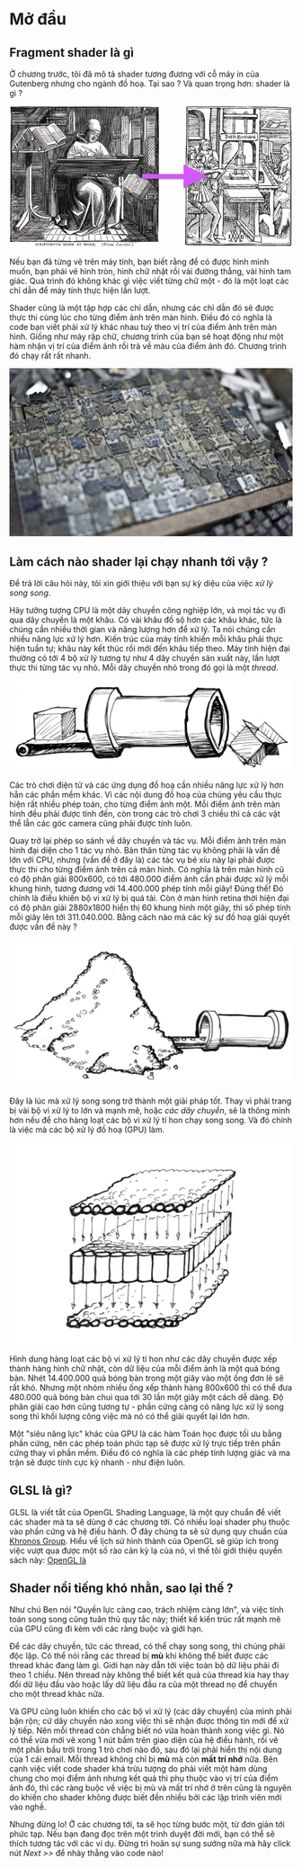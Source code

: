 # Mở đầu
## Fragment shader là gì

Ở chương trước, tôi đã mô tả shader tương đương với cỗ máy in của Gutenberg nhưng cho ngành đồ hoạ. Tại sao ? Và quan trọng hơn: shader là gì ?

![Từ việc chép-từng-từ-một, Ảnh bên trái của William Blades (1891). Cho tới in-từng-trang-một, Ảnh bên phải của Rolt-Wheeler (1920).](print.png)

Nếu bạn đã từng vẽ trên máy tính, bạn biết rằng để có được hình mình muốn, bạn phải vẽ hình tròn, hình chữ nhật rồi vài đường thẳng, vài hình tam giác. Quá trình đó không khác gì việc viết từng chữ một - đó là một loạt các chỉ dẫn để máy tính thực hiện lần lượt.

Shader cũng là một tập hợp các chỉ dẫn, nhưng các chỉ dẫn đó sẽ được thực thi cùng lúc cho từng điểm ảnh trên màn hình. Điều đó có nghĩa là code bạn viết phải xử lý khác nhau tuỳ theo vị trí của điểm ảnh trên màn hình. Giống như máy rập chữ, chương trình của bạn sẽ hoạt động như một hàm nhận vị trí của điểm ảnh rồi trả về màu của điểm ảnh đó. Chương trình đó chạy rất rất nhanh.

![Các khuôn chữ Trung Quốc](typepress.jpg)

## Làm cách nào shader lại chạy nhanh tới vậy ?

Để trả lời câu hỏi này, tôi xin giới thiệu với bạn sự kỳ diệu của việc *xử lý song song*.

Hãy tưởng tượng CPU là một dây chuyền công nghiệp lớn, và mọi tác vụ đi qua dây chuyền là một khâu. Có vài khâu đồ sộ hơn các khâu khác, tức là chúng cần nhiều thời gian và năng lượng hơn để xử lý. Ta nói chúng cần nhiều năng lực xử lý hơn. Kiến trúc của máy tính khiến mỗi khâu phải thực hiện tuần tự; khâu này kết thúc rồi mới đến khâu tiếp theo. Máy tính hiện đại thường có tới 4 bộ xử lý tương tự như 4 dây chuyền sản xuất này, lần lượt thực thi từng tác vụ nhỏ. Mỗi dây chuyền nhỏ trong đó gọi là một *thread*.

![CPU](00.jpeg)

Các trò chơi điện tử và các ứng dụng đồ hoạ cần nhiều năng lực xử lý hơn hẳn các phần mềm khác. Vì các nội dung đồ hoạ của chúng yêu cầu thực hiện rất nhiều phép toán, cho từng điểm ảnh một. Mỗi điểm ảnh trên màn hình đều phải được tính đến, còn trong các trò chơi 3 chiều thì cả các vật thể lẫn các góc camera cũng phải được tính luôn.

Quay trở lại phép so sánh về dây chuyền và tác vụ. Mỗi điểm ảnh trên màn hình đại diện cho 1 tác vụ nhỏ. Bản thân từng tác vụ không phải là vấn đề lớn với CPU, nhưng (vấn đề ở đây là) các tác vụ bé xíu này lại phải được thực thi cho từng điểm ảnh trên cả màn hình. Có nghĩa là trên màn hình cũ có độ phân giải 800x600, có tới 480.000 điểm ảnh cần phải được xử lý mỗi khung hình, tương đương với 14.400.000 phép tính mỗi giây! Đúng thế! Đó chính là điều khiến bộ vi xử lý bị quá tải. Còn ở màn hình retina thời hiện đại có độ phân giải 2880x1800 hiển thị 60 khung hình một giây, thì số phép tính mỗi giây lên tới 311.040.000. Bằng cách nào mà các kỹ sư đồ hoạ giải quyết được vấn đề này ?

![](03.jpeg)

Đây là lúc mà xử lý song song trở thành một giải pháp tốt. Thay vì phải trang bị vài bộ vi xử lý to lớn và mạnh mẽ, hoặc *các dây chuyền*, sẽ là thông minh hơn nếu để cho hàng loạt các bộ vi xử lý tí hon chạy song song. Và đó chính là việc mà các bộ xử lý đồ hoạ (GPU) làm.

![GPU](04.jpeg)

Hình dung hàng loạt các bộ vi xử lý tí hon như các dây chuyền được xếp thành hàng hình chữ nhật, còn dữ liệu của mỗi điểm ảnh là một quả bóng bàn. Nhét 14.400.000 quả bóng bàn trong một giây vào một ống đơn lẻ sẽ rất khó. Nhưng một nhóm nhiều ống xếp thành hàng 800x600 thì có thể đưa 480.000 quả bóng bàn chui qua tới 30 lần một giây một cách dễ dàng. Độ phân giải cao hơn cũng tương tự - phần cứng càng có năng lực xử lý song song thì khối lượng công việc mà nó có thể giải quyết lại lớn hơn.

Một "siêu năng lực" khác của GPU là các hàm Toán học được tối ưu bằng phần cứng, nên các phép toán phức tạp sẽ được xử lý trực tiếp trên phần cứng thay vì phần mềm. Điều đó có nghĩa là các phép tính lượng giác và ma trận sẽ được tính cực kỳ nhanh - như điện luôn.

## GLSL là gì?

GLSL là viết tắt của OpenGL Shading Language, là một quy chuẩn để viết các shader mà ta sẽ dùng ở các chương tới. Có nhiều loại shader phụ thuộc vào phần cứng và hệ điều hành. Ở đây chúng ta sẽ sử dụng quy chuẩn của 
[Khronos Group](https://www.khronos.org/opengl/). Hiểu về lịch sử hình thành của OpenGL sẽ giúp ích trong việc vượt qua được một số rào cản kỳ lạ của nó, vì thế tôi giới thiệu quyển sách này: [OpenGL là ](http://openglbook.com/chapter-0-preface-what-is-opengl.html)

## Shader nổi tiếng khó nhằn, sao lại thế ?

Như chú Ben nói "Quyền lực càng cao, trách nhiệm càng lớn", và việc tính toán song song cũng tuân thủ quy tắc này; thiết kế kiến trúc rất mạnh mẽ của GPU cũng đi kèm với các ràng buộc và giới hạn.

Để các dây chuyền, tức các thread, có thể chạy song song, thì chúng phải độc lập. Có thể nói rằng các thread bị **mù** khi không thể biết được các thread khác đang làm gì. Giới hạn này dẫn tới việc toàn bộ dữ liệu phải đi theo 1 chiều. Nên thread này không thể biết kết quả của thread kia hay thay đổi dữ liệu đầu vào hoặc lấy dữ liệu đầu ra của một thread nọ để chuyển cho một thread khác nữa.

Và GPU cũng luôn khiến cho các bộ vi xử lý (các dây chuyền) của mình phải bận rộn; cứ dây chuyền nào xong việc thì sẽ nhận được thông tin mới để xử lý tiếp. Nên mỗi thread còn chẳng biết nó vừa hoàn thành xong việc gì. Nó có thể vừa mới vẽ xong 1 nút bấm trên giao diện của hệ điều hành, rồi vẽ một phần bầu trời trong 1 trò chơi nào đó, sau đó lại phải hiển thị nội dung của 1 cái email. Mỗi thread không chỉ bị **mù** mà còn **mất trí nhớ** nữa. Bên cạnh việc viết code shader khá trừu tượng do phải viết một hàm dùng chung cho mọi điểm ảnh nhưng kết quả thì phụ thuộc vào vị trí của điểm ảnh đó, thì các ràng buộc về việc bị mù và mất trí nhớ ở trên cũng là nguyên do khiến cho shader không được biết đền nhiều bởi các lập trình viên mới vào nghề.

Nhưng đừng lo! Ở các chương tới, ta sẽ học từng bước một, từ đơn giản tới phức tạp. Nếu bạn đang đọc trên một trình duyệt đời mới, bạn có thể sẽ thích tương tác với các ví dụ. Đừng trì hoãn sự sung sướng nữa mà hãy click nút *Next >>* để nhảy thẳng vào code nào!